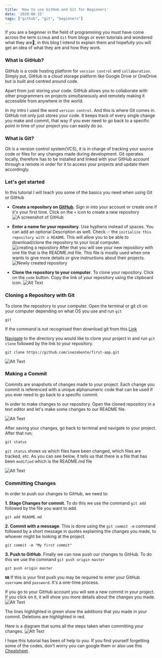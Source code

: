 ```yaml
---
title: 'How to use GitHub and Git for Beginners'
date: '2020-08-15'
tags: ["github", "git", "beginners"]
---
```


If you are a beginner in the field of programming you must have come across the term `GitHub` and `Git` from blogs or even tutorials and wondered what they are🤔, in this blog I intend to explain them and hopefully you will get an idea of what they are and how they work.

### **What is GitHub?**

GitHub is a code hosting platform for `version control` and `collaboration`. Simply put, GitHub is a cloud storage platform like Google Drive or OneDrive but is built and centred around code.

Apart from just storing your code. GitHub allows you to collaborate with other programmers on projects simultaneously and remotely making it accessible from anywhere in the world.

In my intro I used the word `version control`. And this is where Git comes in. GitHub not only just stores your code. It keeps track of every single change you make and commit, that way if you ever need to go back to a specific point in time of your project you can easily do so.

### **What is Git?**

Git is a version control system(VCS), it is in charge of tracking your source code or files for any changes made during development.
Git operates locally, therefore has to be installed and linked with your GitHub account through a remote in order for it to access your projects and update them accordingly.

### **Let's get started**

In this tutorial I will teach you some of the basics you need when using Git or GitHub

- **Create a repository on [GitHub](https://github.com).**
Sign in into your account or create one if it's your first time. Click on the `+` icon to create a new repository
![A screenshot of GitHub](https://dev-to-uploads.s3.amazonaws.com/i/gym7lmubo8ixdvo0pjzu.png)

- **Enter a name for your repository**. Use hyphens instead of spaces. You can add an optional Description as well.
Check ✅ the `initialize this repository with a README`. This will allow you to be able to download/clone the repository to your local computer.
![creating a repository](https://dev-to-uploads.s3.amazonaws.com/i/s9rsnw0csp0e96nba799.png)
After that you will see your new repository with one file that is the README.md file. This file is mostly used when one wants to give more details or give instructions about their projects.
![Newly created repository](https://dev-to-uploads.s3.amazonaws.com/i/bl287dv215r91c2xd05a.png)

- **Clone the repository to your computer**. To clone your repository. Click on the `code` button. Copy the link of your repository using the clipboard icon.
![Alt Text](https://dev-to-uploads.s3.amazonaws.com/i/53h2pzg7tj15eqed7nwe.png)

### **Cloning a Repository with Git**

To clone the repository to your computer. Open the terminal or git cli on your computer depending on what OS you use and run `git`

```git
git
```

If the command is not recognised then download git from this [Link](https://git-scm.com)

[Navigate](https://datacarpentry.org/shell-genomics/02-the-filesystem/index.html) to the directory you would like to clone your project in and run `git clone` followed by the link to your repository.

```git
git clone https://github.com/inezabonte/first-app.git
```

![Alt Text](https://dev-to-uploads.s3.amazonaws.com/i/h55swyn2abppchvdrocz.png)

### **Making a Commit**

Commits are snapshots of changes made to your project. Each change you commit is referenced with a unique alphanumeric code that can be used if you ever need to go back to a specific commit.

In order to make changes to our repository. Open the cloned repository in a text editor and let's make some changes to our README file.

![Alt Text](https://dev-to-uploads.s3.amazonaws.com/i/5v6u4708ktijgiuc3dl7.png)

After saving your changes, go back to terminal and navigate to your project. After that run;

```git
git status
```

`git status` shows us which files have been changed, which files are tracked, etc. As you can see below, it tells us that there is a file that has been `modified` which is the README.md file

![Alt Text](https://dev-to-uploads.s3.amazonaws.com/i/cbl0jiaajrrska7c1zyr.png)

### **Committing Changes**

In order to push our changes to GitHub, we need to:

**1. Stage Changes for commit**. To do this we use the command `git add` followed by the file you want to add.

```git
git add README.md
```

**2. Commit with a message**. This is done using the `git commit -m` command followed by a short message in quotes explaining the changes you made, to whoever might be looking at the project.

```git
git commit -m "My first commit"
```

**3. Push to GitHub**. Finally we can now push our changes to GitHub. To do this we use the command `git push origin master`

```git
git push origin master
```

**`NB`** If this is your first push you may be required to enter your GitHub `username` and `password`. It's a one-time process.

If you go to your GitHub account you will see a new commit in your project. If you click on it, it will show you more details about the changes you made.
![Alt Text](https://dev-to-uploads.s3.amazonaws.com/i/cq1ymdoer63e0y7s1xiv.png)

The lines highlighted in green show the additions that you made in your commit. Deletions are highlighted in red.

Here is a diagram that sums all the steps taken when committing your changes.
![Alt Text](https://dev-to-uploads.s3.amazonaws.com/i/wb32benjrqg3hmx51usd.png)

I hope this tutorial has been of help to you. If you find yourself forgetting some of the codes, don't worry you can google them or also use this [Cheatsheet](https://www.notion.so/Introduction-to-Git-ac396a0697704709a12b6a0e545db049).
